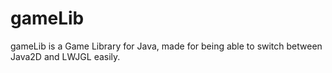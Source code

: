 gameLib
=======

gameLib is a Game Library for Java, made for being able to switch between Java2D and LWJGL easily.